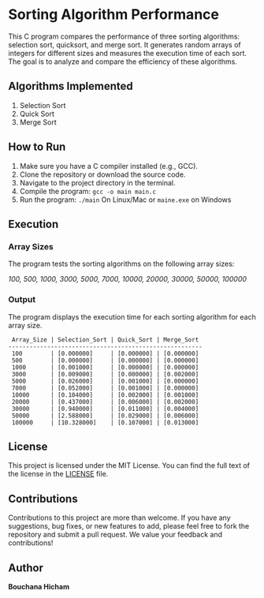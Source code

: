 # Sorting Algorithm Performance

This C program compares the performance of three sorting algorithms: selection sort, quicksort, and merge sort. It generates random arrays of integers for different sizes and measures the execution time of each sort. The goal is to analyze and compare the efficiency of these algorithms.

## Algorithms Implemented

1. Selection Sort
2. Quick Sort
3. Merge Sort

## How to Run

1. Make sure you have a C compiler installed (e.g., GCC).
2. Clone the repository or download the source code.
3. Navigate to the project directory in the terminal.
4. Compile the program: `gcc -o main main.c`
5. Run the program: `./main` On Linux/Mac or `maine.exe` on Windows

## Execution
### Array Sizes
The program tests the sorting algorithms on the following array sizes:

*100, 500, 1000, 3000, 5000, 7000, 10000, 20000, 30000, 50000, 100000*
### Output

The program displays the execution time for each sorting algorithm for each array size.
```
 Array_Size | Selection_Sort | Quick_Sort | Merge_Sort
-------------------------------------------------------
 100        | [0.000000]     | [0.000000] | [0.000000]
 500        | [0.000000]     | [0.000000] | [0.000000]
 1000       | [0.001000]     | [0.000000] | [0.000000]
 3000       | [0.009000]     | [0.000000] | [0.002000]
 5000       | [0.026000]     | [0.001000] | [0.000000]
 7000       | [0.052000]     | [0.001000] | [0.000000]
 10000      | [0.104000]     | [0.002000] | [0.001000]
 20000      | [0.437000]     | [0.006000] | [0.002000]
 30000      | [0.940000]     | [0.011000] | [0.004000]
 50000      | [2.588000]     | [0.029000] | [0.006000]
 100000     | [10.328000]    | [0.107000] | [0.013000]
 ```

## License

This project is licensed under the MIT License. You can find the full text of the license in the [LICENSE](LICENSE) file.

## Contributions

Contributions to this project are more than welcome. If you have any suggestions, bug fixes, or new features to add, please feel free to fork the repository and submit a pull request. We value your feedback and contributions!

## Author

**Bouchana Hicham**
